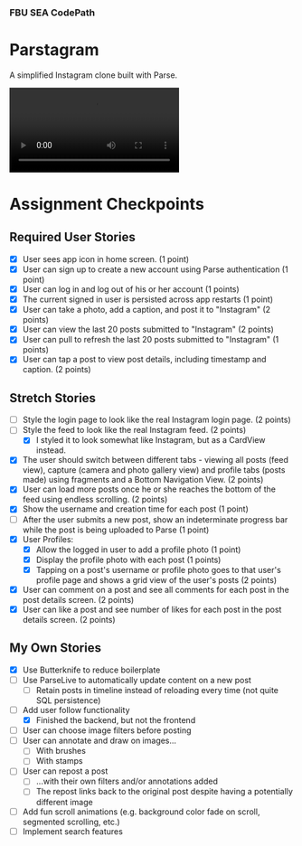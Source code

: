 ### FBU SEA CodePath
# Parstagram
A simplified Instagram clone built with Parse.

![](https://github.com/jessicamindel/fbu-parstagram/raw/master/demo.mp4)

# Assignment Checkpoints

## Required User Stories
- [x] User sees app icon in home screen. (1 point)
- [x] User can sign up to create a new account using Parse authentication (1 point)
- [x] User can log in and log out of his or her account (1 points)
- [x] The current signed in user is persisted across app restarts (1 point)
- [x] User can take a photo, add a caption, and post it to "Instagram" (2 points)
- [x] User can view the last 20 posts submitted to "Instagram" (2 points)
- [x] User can pull to refresh the last 20 posts submitted to "Instagram" (1 points)
- [x] User can tap a post to view post details, including timestamp and caption. (2 points)

## Stretch Stories
- [ ] Style the login page to look like the real Instagram login page. (2 points)
- [ ] Style the feed to look like the real Instagram feed. (2 points)
  - [x] I styled it to look somewhat like Instagram, but as a CardView instead.
- [x] The user should switch between different tabs - viewing all posts (feed view), capture (camera and photo gallery view) and profile tabs (posts made) using fragments and a Bottom Navigation View. (2 points)
- [x] User can load more posts once he or she reaches the bottom of the feed using endless scrolling. (2 points)
- [x] Show the username and creation time for each post (1 point)
- [ ] After the user submits a new post, show an indeterminate progress bar while the post is being uploaded to Parse (1 point)
- [x] User Profiles:
  - [x] Allow the logged in user to add a profile photo (1 point)
  - [x] Display the profile photo with each post (1 points)
  - [x] Tapping on a post's username or profile photo goes to that user's profile page and shows a grid view of the user's posts (2 points)
- [x] User can comment on a post and see all comments for each post in the post details screen. (2 points)
- [x] User can like a post and see number of likes for each post in the post details screen. (2 points)

## My Own Stories
- [x] Use Butterknife to reduce boilerplate
- [ ] Use ParseLive to automatically update content on a new post
  - [ ] Retain posts in timeline instead of reloading every time (not quite SQL persistence)
- [ ] Add user follow functionality
  - [x] Finished the backend, but not the frontend
- [ ] User can choose image filters before posting
- [ ] User can annotate and draw on images...
  - [ ] With brushes
  - [ ] With stamps
- [ ] User can repost a post
  - [ ] ...with their own filters and/or annotations added
  - [ ] The repost links back to the original post despite having a potentially different image
- [ ] Add fun scroll animations (e.g. background color fade on scroll, segmented scrolling, etc.)
- [ ] Implement search features
